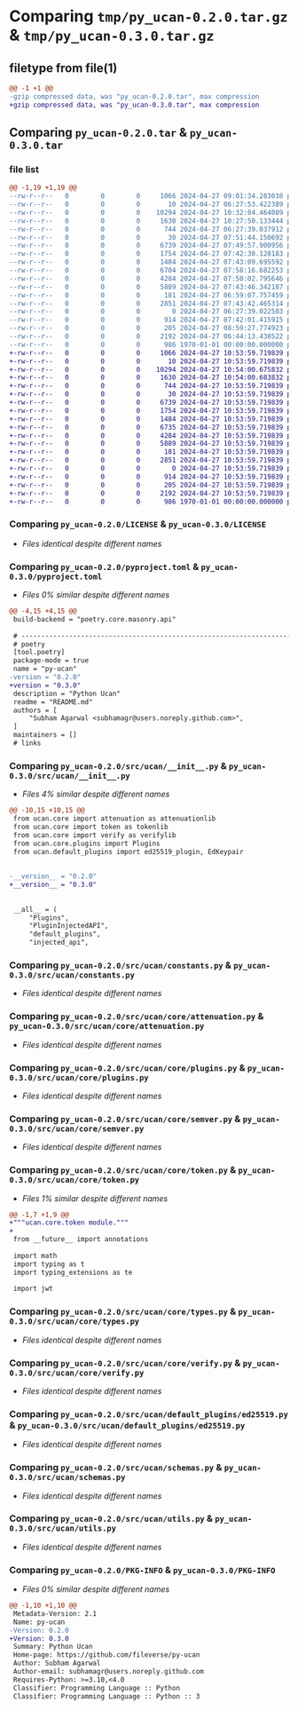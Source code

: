 # Comparing `tmp/py_ucan-0.2.0.tar.gz` & `tmp/py_ucan-0.3.0.tar.gz`

## filetype from file(1)

```diff
@@ -1 +1 @@
-gzip compressed data, was "py_ucan-0.2.0.tar", max compression
+gzip compressed data, was "py_ucan-0.3.0.tar", max compression
```

## Comparing `py_ucan-0.2.0.tar` & `py_ucan-0.3.0.tar`

### file list

```diff
@@ -1,19 +1,19 @@
--rw-r--r--   0        0        0     1066 2024-04-27 09:01:34.283038 py_ucan-0.2.0/LICENSE
--rw-r--r--   0        0        0       10 2024-04-27 06:27:53.422389 py_ucan-0.2.0/README.md
--rw-r--r--   0        0        0    10294 2024-04-27 10:32:04.464089 py_ucan-0.2.0/pyproject.toml
--rw-r--r--   0        0        0     1630 2024-04-27 10:27:50.133444 py_ucan-0.2.0/src/ucan/__init__.py
--rw-r--r--   0        0        0      744 2024-04-27 06:27:39.037912 py_ucan-0.2.0/src/ucan/constants.py
--rw-r--r--   0        0        0       30 2024-04-27 07:51:44.150692 py_ucan-0.2.0/src/ucan/core/__init__.py
--rw-r--r--   0        0        0     6739 2024-04-27 07:49:57.900956 py_ucan-0.2.0/src/ucan/core/attenuation.py
--rw-r--r--   0        0        0     1754 2024-04-27 07:42:30.128183 py_ucan-0.2.0/src/ucan/core/plugins.py
--rw-r--r--   0        0        0     1484 2024-04-27 07:43:09.695592 py_ucan-0.2.0/src/ucan/core/semver.py
--rw-r--r--   0        0        0     6704 2024-04-27 07:58:16.682253 py_ucan-0.2.0/src/ucan/core/token.py
--rw-r--r--   0        0        0     4284 2024-04-27 07:50:02.795646 py_ucan-0.2.0/src/ucan/core/types.py
--rw-r--r--   0        0        0     5889 2024-04-27 07:43:46.342187 py_ucan-0.2.0/src/ucan/core/verify.py
--rw-r--r--   0        0        0      181 2024-04-27 06:59:07.757459 py_ucan-0.2.0/src/ucan/default_plugins/__init__.py
--rw-r--r--   0        0        0     2851 2024-04-27 07:43:42.465314 py_ucan-0.2.0/src/ucan/default_plugins/ed25519.py
--rw-r--r--   0        0        0        0 2024-04-27 06:27:39.022503 py_ucan-0.2.0/src/ucan/py.typed
--rw-r--r--   0        0        0      914 2024-04-27 07:42:01.415915 py_ucan-0.2.0/src/ucan/schemas.py
--rw-r--r--   0        0        0      205 2024-04-27 08:59:27.774923 py_ucan-0.2.0/src/ucan/typing.py
--rw-r--r--   0        0        0     2192 2024-04-27 06:44:13.438522 py_ucan-0.2.0/src/ucan/utils.py
--rw-r--r--   0        0        0      986 1970-01-01 00:00:00.000000 py_ucan-0.2.0/PKG-INFO
+-rw-r--r--   0        0        0     1066 2024-04-27 10:53:59.719839 py_ucan-0.3.0/LICENSE
+-rw-r--r--   0        0        0       10 2024-04-27 10:53:59.719839 py_ucan-0.3.0/README.md
+-rw-r--r--   0        0        0    10294 2024-04-27 10:54:00.675832 py_ucan-0.3.0/pyproject.toml
+-rw-r--r--   0        0        0     1630 2024-04-27 10:54:00.683832 py_ucan-0.3.0/src/ucan/__init__.py
+-rw-r--r--   0        0        0      744 2024-04-27 10:53:59.719839 py_ucan-0.3.0/src/ucan/constants.py
+-rw-r--r--   0        0        0       30 2024-04-27 10:53:59.719839 py_ucan-0.3.0/src/ucan/core/__init__.py
+-rw-r--r--   0        0        0     6739 2024-04-27 10:53:59.719839 py_ucan-0.3.0/src/ucan/core/attenuation.py
+-rw-r--r--   0        0        0     1754 2024-04-27 10:53:59.719839 py_ucan-0.3.0/src/ucan/core/plugins.py
+-rw-r--r--   0        0        0     1484 2024-04-27 10:53:59.719839 py_ucan-0.3.0/src/ucan/core/semver.py
+-rw-r--r--   0        0        0     6735 2024-04-27 10:53:59.719839 py_ucan-0.3.0/src/ucan/core/token.py
+-rw-r--r--   0        0        0     4284 2024-04-27 10:53:59.719839 py_ucan-0.3.0/src/ucan/core/types.py
+-rw-r--r--   0        0        0     5889 2024-04-27 10:53:59.719839 py_ucan-0.3.0/src/ucan/core/verify.py
+-rw-r--r--   0        0        0      181 2024-04-27 10:53:59.719839 py_ucan-0.3.0/src/ucan/default_plugins/__init__.py
+-rw-r--r--   0        0        0     2851 2024-04-27 10:53:59.719839 py_ucan-0.3.0/src/ucan/default_plugins/ed25519.py
+-rw-r--r--   0        0        0        0 2024-04-27 10:53:59.719839 py_ucan-0.3.0/src/ucan/py.typed
+-rw-r--r--   0        0        0      914 2024-04-27 10:53:59.719839 py_ucan-0.3.0/src/ucan/schemas.py
+-rw-r--r--   0        0        0      205 2024-04-27 10:53:59.719839 py_ucan-0.3.0/src/ucan/typing.py
+-rw-r--r--   0        0        0     2192 2024-04-27 10:53:59.719839 py_ucan-0.3.0/src/ucan/utils.py
+-rw-r--r--   0        0        0      986 1970-01-01 00:00:00.000000 py_ucan-0.3.0/PKG-INFO
```

### Comparing `py_ucan-0.2.0/LICENSE` & `py_ucan-0.3.0/LICENSE`

 * *Files identical despite different names*

### Comparing `py_ucan-0.2.0/pyproject.toml` & `py_ucan-0.3.0/pyproject.toml`

 * *Files 0% similar despite different names*

```diff
@@ -4,15 +4,15 @@
 build-backend = "poetry.core.masonry.api"
 
 # ----------------------------------------------------------------------------------------------------------------------
 # poetry
 [tool.poetry]
 package-mode = true
 name = "py-ucan"
-version = "0.2.0"
+version = "0.3.0"
 description = "Python Ucan"
 readme = "README.md"
 authors = [
     "Subham Agarwal <subhamagr@users.noreply.github.com>",
 ]
 maintainers = []
 # links
```

### Comparing `py_ucan-0.2.0/src/ucan/__init__.py` & `py_ucan-0.3.0/src/ucan/__init__.py`

 * *Files 4% similar despite different names*

```diff
@@ -10,15 +10,15 @@
 from ucan.core import attenuation as attenuationlib
 from ucan.core import token as tokenlib
 from ucan.core import verify as verifylib
 from ucan.core.plugins import Plugins
 from ucan.default_plugins import ed25519_plugin, EdKeypair
 
 
-__version__ = "0.2.0"
+__version__ = "0.3.0"
 
 
 __all__ = (
     "Plugins",
     "PluginInjectedAPI",
     "default_plugins",
     "injected_api",
```

### Comparing `py_ucan-0.2.0/src/ucan/constants.py` & `py_ucan-0.3.0/src/ucan/constants.py`

 * *Files identical despite different names*

### Comparing `py_ucan-0.2.0/src/ucan/core/attenuation.py` & `py_ucan-0.3.0/src/ucan/core/attenuation.py`

 * *Files identical despite different names*

### Comparing `py_ucan-0.2.0/src/ucan/core/plugins.py` & `py_ucan-0.3.0/src/ucan/core/plugins.py`

 * *Files identical despite different names*

### Comparing `py_ucan-0.2.0/src/ucan/core/semver.py` & `py_ucan-0.3.0/src/ucan/core/semver.py`

 * *Files identical despite different names*

### Comparing `py_ucan-0.2.0/src/ucan/core/token.py` & `py_ucan-0.3.0/src/ucan/core/token.py`

 * *Files 1% similar despite different names*

```diff
@@ -1,7 +1,9 @@
+"""ucan.core.token module."""
+
 from __future__ import annotations
 
 import math
 import typing as t
 import typing_extensions as te
 
 import jwt
```

### Comparing `py_ucan-0.2.0/src/ucan/core/types.py` & `py_ucan-0.3.0/src/ucan/core/types.py`

 * *Files identical despite different names*

### Comparing `py_ucan-0.2.0/src/ucan/core/verify.py` & `py_ucan-0.3.0/src/ucan/core/verify.py`

 * *Files identical despite different names*

### Comparing `py_ucan-0.2.0/src/ucan/default_plugins/ed25519.py` & `py_ucan-0.3.0/src/ucan/default_plugins/ed25519.py`

 * *Files identical despite different names*

### Comparing `py_ucan-0.2.0/src/ucan/schemas.py` & `py_ucan-0.3.0/src/ucan/schemas.py`

 * *Files identical despite different names*

### Comparing `py_ucan-0.2.0/src/ucan/utils.py` & `py_ucan-0.3.0/src/ucan/utils.py`

 * *Files identical despite different names*

### Comparing `py_ucan-0.2.0/PKG-INFO` & `py_ucan-0.3.0/PKG-INFO`

 * *Files 0% similar despite different names*

```diff
@@ -1,10 +1,10 @@
 Metadata-Version: 2.1
 Name: py-ucan
-Version: 0.2.0
+Version: 0.3.0
 Summary: Python Ucan
 Home-page: https://github.com/fileverse/py-ucan
 Author: Subham Agarwal
 Author-email: subhamagr@users.noreply.github.com
 Requires-Python: >=3.10,<4.0
 Classifier: Programming Language :: Python
 Classifier: Programming Language :: Python :: 3
```

